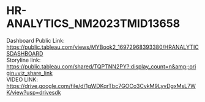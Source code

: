 # HR-ANALYTICS_NM2023TMID13658
Dashboard Public Link: 
  https://public.tableau.com/views/MYBook2_16972968393380/HRANALYTICSDASHBOARD  
Storyline link:
  https://public.tableau.com/shared/TQPTNN2PY?:display_count=n&amp;:origin=viz_share_link  
VIDEO LINK:
  https://drive.google.com/file/d/1gWDKqrTbc7GOCo3CvkM9LyvDgxMsL7WK/view?usp=drivesdk 
